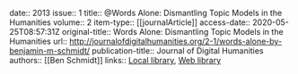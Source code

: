date:: 2013
issue:: 1
title:: @Words Alone: Dismantling Topic Models in the Humanities
volume:: 2
item-type:: [[journalArticle]]
access-date:: 2020-05-25T08:57:31Z
original-title:: Words Alone: Dismantling Topic Models in the Humanities
url:: http://journalofdigitalhumanities.org/2-1/words-alone-by-benjamin-m-schmidt/
publication-title:: Journal of Digital Humanities
authors:: [[Ben Schmidt]]
links:: [Local library](zotero://select/groups/2386895/items/IBAL97SD), [Web library](https://www.zotero.org/groups/2386895/items/IBAL97SD)
